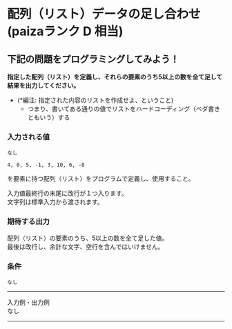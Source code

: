 # 配列（リスト）データの足し合わせ (paizaランク D 相当)
## 下記の問題をプログラミングしてみよう！
**指定した配列（リスト）を定義し、それらの要素のうち5以上の数を全て足して結果を出力してください。**
- (\*編注: 指定された内容のリストを作成せよ、ということ)
  - つまり、書いてある通りの値でリストをハードコーディング（ベダ書きともいう）する

### 入力される値
```
なし
```

`4, 0, 5, -1, 3, 10, 6, -8`

を要素に持つ配列（リスト）をプログラムで定義し、使用すること。


入力値最終行の末尾に改行が１つ入ります。  
文字列は標準入力から渡されます。

### 期待する出力
配列（リスト）の要素のうち、5以上の数を全て足した値。  
最後は改行し、余計な文字、空行を含んではいけません。

### 条件
```
なし
```

---
入力例・出力例  
なし

---